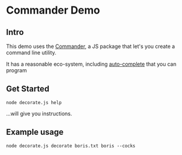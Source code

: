 # Commander Demo

## Intro
This demo uses the [Commander](https://www.npmjs.com/package/commander), a JS package that let's you create a command line utility. 

It has a reasonable eco-system, including [auto-complete](https://www.npmjs.com/package/commander-completion) that you can program 

## Get Started

```shell
node decorate.js help
```

...will give you instructions.

## Example usage

```shell
node decorate.js decorate boris.txt boris --cocks
```
